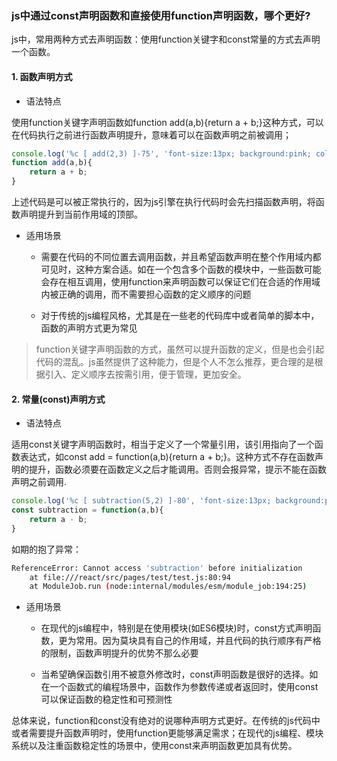 ### js中通过const声明函数和直接使用function声明函数，哪个更好?

js中，常用两种方式去声明函数：使用function关键字和const常量的方式去声明一个函数。

#### 1. 函数声明方式

- 语法特点

使用function关键字声明函数如function add(a,b){return a + b;}这种方式，可以在代码执行之前进行函数声明提升，意味着可以在函数声明之前被调用；

```js
console.log('%c [ add(2,3) ]-75', 'font-size:13px; background:pink; color:#bf2c9f;', add(2,3)); // 正常打印出来了5
function add(a,b){
    return a + b;
}
```

上述代码是可以被正常执行的，因为js引擎在执行代码时会先扫描函数声明，将函数声明提升到当前作用域的顶部。

- 适用场景

    - 需要在代码的不同位置去调用函数，并且希望函数声明在整个作用域内都可见时，这种方案合适。如在一个包含多个函数的模块中，一些函数可能会存在相互调用，使用function来声明函数可以保证它们在合适的作用域内被正确的调用，而不需要担心函数的定义顺序的问题

    - 对于传统的js编程风格，尤其是在一些老的代码库中或者简单的脚本中，函数的声明方式更为常见

> function关键字声明函数的方式，虽然可以提升函数的定义，但是也会引起代码的混乱。js虽然提供了这种能力，但是个人不怎么推荐，更合理的是根据引入、定义顺序去按需引用，便于管理，更加安全。

#### 2. 常量(const)声明方式

- 语法特点

适用const关键字声明函数时，相当于定义了一个常量引用，该引用指向了一个函数表达式，如const add = function(a,b){return a + b;}。这种方式不存在函数声明的提升，函数必须要在函数定义之后才能调用。否则会报异常，提示不能在函数声明之前调用.

```js
console.log('%c [ subtraction(5,2) ]-80', 'font-size:13px; background:pink; color:#bf2c9f;', subtraction(5,2));
const subtraction = function(a,b){
    return a - b;
}
```

如期的抱了异常：

```bash
ReferenceError: Cannot access 'subtraction' before initialization
    at file:///react/src/pages/test/test.js:80:94
    at ModuleJob.run (node:internal/modules/esm/module_job:194:25)
```

- 适用场景

    - 在现代的js编程中，特别是在使用模块(如ES6模块)时，const方式声明函数，更为常用。因为莫块具有自己的作用域，并且代码的执行顺序有严格的限制，函数声明提升的优势不那么必要

    - 当希望确保函数引用不被意外修改时，const声明函数是很好的选择。如在一个函数式的编程场景中，函数作为参数传递或者返回时，使用const可以保证函数的稳定性和可预测性

总体来说，function和const没有绝对的说哪种声明方式更好。在传统的js代码中或者需要提升函数声明时，使用function更能够满足需求；在现代的js编程、模块系统以及注重函数稳定性的场景中，使用const来声明函数更加具有优势。